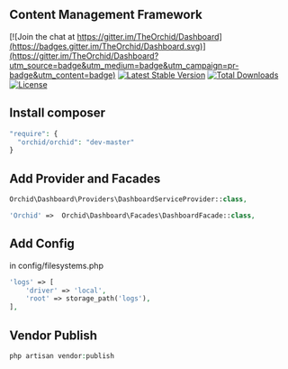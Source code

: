 ## Content Management Framework

[![Join the chat at https://gitter.im/TheOrchid/Dashboard](https://badges.gitter.im/TheOrchid/Dashboard.svg)](https://gitter.im/TheOrchid/Dashboard?utm_source=badge&utm_medium=badge&utm_campaign=pr-badge&utm_content=badge)
[![Latest Stable Version](https://poser.pugx.org/orchid/orchid/v/stable)](https://packagist.org/packages/orchid/orchid)
[![Total Downloads](https://poser.pugx.org/orchid/orchid/downloads)](https://packagist.org/packages/orchid/orchid)
[![License](https://poser.pugx.org/orchid/orchid/license)](https://packagist.org/packages/orchid/orchid)



## Install composer
```php
"require": {
  "orchid/orchid": "dev-master"
}
```
## Add Provider and Facades
```php
Orchid\Dashboard\Providers\DashboardServiceProvider::class,
```

```php
'Orchid' =>  Orchid\Dashboard\Facades\DashboardFacade::class,
```

## Add Config

in config/filesystems.php

```php
'logs' => [
    'driver' => 'local',
    'root' => storage_path('logs'),
],
```

## Vendor Publish

```php
php artisan vendor:publish
```

